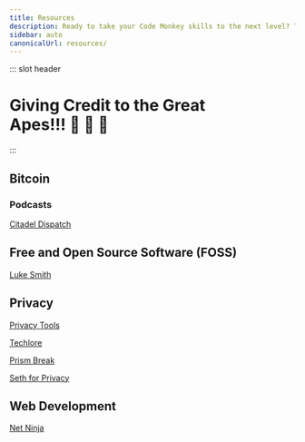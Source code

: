 ```yaml
---
title: Resources
description: Ready to take your Code Monkey skills to the next level? Then check out these useful resources which include free and open source software recommendations! 💻🐒
sidebar: auto
canonicalUrl: resources/
---
```


::: slot header

# Giving Credit to the Great <div class="emoji-wrap">Apes!!! 🦍 🍌 🐒</div>

:::


<div class="resource-card">

## Bitcoin

### Podcasts

[Citadel Dispatch](https://citadeldispatch.com/)

</div>

<div class="resource-card">

## Free and Open Source Software (FOSS)

[Luke Smith](https://lukesmith.xyz/)

</div>

<div class="resource-card">

## Privacy

[Privacy Tools](https://www.privacytools.io/private-browser)

[Techlore](https://techlore.tech/index)

[Prism Break](https://prism-break.org/en/)

[Seth for Privacy](https://sethforprivacy.com/)

</div>

<div class="resource-card">

## Web Development

[Net Ninja](https://netninja.dev/)

</div>

<style lang="stylus" scoped>
h1
  padding-bottom: 5rem

h2
  color: $accentColor
  margin: 1.875rem 0

.resource-card
  border: 0.125rem solid $darkBorderColor
  box-shadow: 0 0.5rem 1rem 0 $darkBorderColor
  transition: 0.2s
  border-radius: 1.875rem
  background-image: radial-gradient(circle at center center, $backgroundColorThree, $backgroundColor)

.resource-card:nth-child(n+2)
  margin-top: 3.5rem

.resource-card:hover
  box-shadow: 0.125rem 0.5rem 1rem 0.125rem $darkBoxShadowColor

@media (max-width: 54.6875rem)
  p
    text-align: center

@media (max-width: 26.3125rem)
  .resource-card
    padding: 0 1rem

@media (min-width: 26.375rem)
  .resource-card
    padding: 0 2rem
</style>

